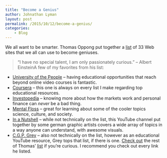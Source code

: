 ```yaml
---
title: "Become a Genius"
author: Johnathan Lyman
layout: post
permalink: /2015/10/12/become-a-genius/
categories:
    - Blog
---
```


We all want to be smarter. Thomas Oppong put together a [list](https://medium.com/keep-learning-keep-growing/33-websites-that-will-make-you-a-genius-53c5114c1d3d) of 33 Web sites that we all can use to become geniuses.

> “I have no special talent, I am only passionately curious.” – Albert EinsteinA few of my favorites from his list:

- [University of the People](http://www.uopeople.org/) – having educational opportunities that reach beyond online video courses is fantastic.
- [Coursera](https://www.coursera.org/) – this one is always on every list I make regarding top educational resources.
- [Investopedia](http://www.investopedia.com/) – knowing more about how the markets work and personal finance can _never_ be a bad thing.
- [Mental Floss](http://mentalfloss.com/) – great for learning about some of the cooler topics science, culture, and society.
- [In a Nutshell](https://www.youtube.com/channel/UCsXVk37bltHxD1rDPwtNM8Q) – while not technically on the list, this YouTube channel put together by some german graphic artists covers a wide array of topics in a way anyone can understand, with awesome visuals.
- [C.G.P. Grey](https://www.youtube.com/channel/UC2C_jShtL725hvbm1arSV9w) – also not technically on the list, however as an educational YouTube resource, Grey tops that list, if there is one.
[Check out](https://medium.com/keep-learning-keep-growing/33-websites-that-will-make-you-a-genius-53c5114c1d3d) the rest of Thomas’ [list](https://medium.com/keep-learning-keep-growing/33-websites-that-will-make-you-a-genius-53c5114c1d3d) if you’re curious. I recommend you check out every link he listed.

